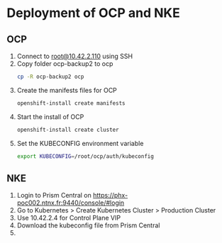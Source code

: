 # Deployment of OCP and NKE

## OCP

1. Connect to root@10.42.2.110 using SSH
2. Copy folder ocp-backup2 to ocp
   ```bash
   cp -R ocp-backup2 ocp
   ```
3. Create the manifests files for OCP
   ```bash
   openshift-install create manifests
   ```
4. Start the install of OCP
   ```bash
   openshift-install create cluster
   ```
5. Set the KUBECONFIG environment variable
   ```bash
   export KUBECONFIG=/root/ocp/auth/kubeconfig
   ```

## NKE
1. Login to Prism Central on https://phx-poc002.ntnx.fr:9440/console/#login
2. Go to Kubernetes > Create Kubernetes Cluster > Production Cluster
3. Use 10.42.2.4 for Control Plane VIP
4. Download the kubeconfig file from Prism Central
5. 
